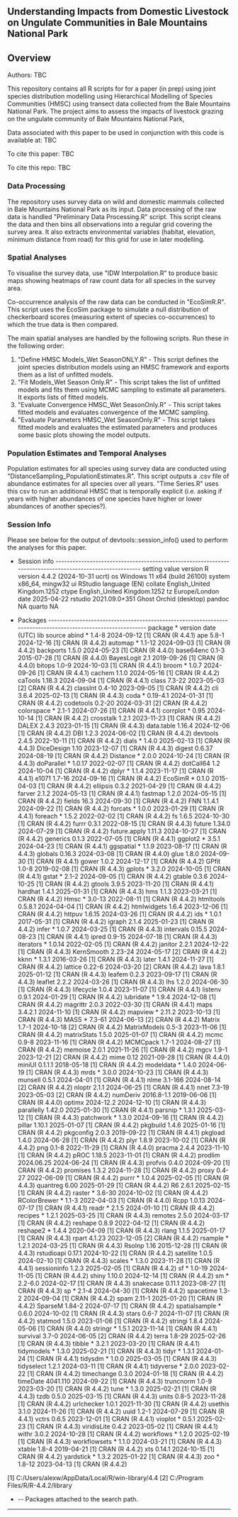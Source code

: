 ## Understanding Impacts from Domestic Livestock on Ungulate Communities in Bale Mountains National Park

## Overview

Authors: TBC

This repository contains all R scripts for for a paper (in prep) using joint species distribution modelling using Hierarchical Modelling of Species Communities (HMSC) using transect data collected from the Bale Mountains National Park. The project aims to assess the impacts of livestock grazing on the ungulate community of Bale Mountains National Park,

Data associated with this paper to be used in conjunction with this code is available at: TBC

To cite this paper: TBC

To cite this repo: TBC

### Data Processing

The repository uses survey data on wild and domestic mammals collected in Bale Mountains National Park as its input. Data processing of the raw data is handled "Preliminary Data Processing.R" script. This script cleans the data and then bins all observations into a regular grid covering the survey area. It also extracts environmental variables (habitat, elevation, minimum distance from road) for this grid for use in later modelling.

### Spatial Analyses

To visualise the survey data, use "IDW Interpolation.R" to produce basic maps showing heatmaps of raw count data for all species in the survey area.

Co-occurrence analysis of the raw data  can be conducted in "EcoSimR.R". This script uses the EcoSim package to simulate a null distribution of checkerboard scores (measuring extent of species co-occurrences) to which the true data is then compared.

The main spatial analyses are handled by the following scripts. Run these in the following order:

1. "Define HMSC Models_Wet SeasonONLY.R" - This script defines the joint species distribution models using an HMSC framework and exports them as a list of unfitted models.
2. "Fit Models_Wet Season Only.R" - This script takes the list of unfitted models and fits them using MCMC sampling to estimate all parameters. It exports lists of fitted models.
3. "Evaluate Convergence HMSC_Wet SeasonOnly.R" - This script takes fitted models and evaluates convergence of the MCMC sampling.
4. "Evaluate Parameters HMSC_Wet SeasonOnly.R" - This script takes fitted models and evaluates the estimated parameters and produces some basic plots showing the model outputs.

### Population Estimates and Temporal Analyses

Population estimates for all species using survey data are conducted using "DistanceSampling_PopulationEstimates.R". This script outputs a .csv file of abundance estimates for all species over all years. "Time Series.R" uses this csv to run an additional HMSC that is temporally explicit (i.e. asking if years with higher abundances of one species have higher or lower abundances of another species?).

### Session Info

Please see below for the output of devtools::session_info() used to perform the analyses for this paper.

- Session info --------------------------------------------------------------------------------------------------------
 setting  value
 version  R version 4.4.2 (2024-10-31 ucrt)
 os       Windows 11 x64 (build 26100)
 system   x86_64, mingw32
 ui       RStudio
 language (EN)
 collate  English_United Kingdom.1252
 ctype    English_United Kingdom.1252
 tz       Europe/London
 date     2025-04-22
 rstudio  2021.09.0+351 Ghost Orchid (desktop)
 pandoc   NA
 quarto   NA

- Packages ------------------------------------------------------------------------------------------------------------
 package       * version    date (UTC) lib source
 abind         * 1.4-8      2024-09-12 [1] CRAN (R 4.4.1)
 ape             5.8-1      2024-12-16 [1] CRAN (R 4.4.2)
 automap       * 1.1-12     2024-09-03 [1] CRAN (R 4.4.2)
 backports       1.5.0      2024-05-23 [1] CRAN (R 4.4.0)
 base64enc       0.1-3      2015-07-28 [1] CRAN (R 4.4.0)
 BayesLogit      2.1        2019-09-26 [1] CRAN (R 4.4.0)
 bitops          1.0-9      2024-10-03 [1] CRAN (R 4.4.1)
 broom         * 1.0.7      2024-09-26 [1] CRAN (R 4.4.1)
 cachem          1.1.0      2024-05-16 [1] CRAN (R 4.4.2)
 caTools         1.18.3     2024-09-04 [1] CRAN (R 4.4.1)
 class           7.3-22     2023-05-03 [2] CRAN (R 4.4.2)
 classInt        0.4-10     2023-09-05 [1] CRAN (R 4.4.2)
 cli             3.6.4      2025-02-13 [1] CRAN (R 4.4.3)
 coda          * 0.19-4.1   2024-01-31 [1] CRAN (R 4.4.2)
 codetools       0.2-20     2024-03-31 [2] CRAN (R 4.4.2)
 colorspace    * 2.1-1      2024-07-26 [1] CRAN (R 4.4.1)
 corrplot      * 0.95       2024-10-14 [1] CRAN (R 4.4.2)
 crosstalk       1.2.1      2023-11-23 [1] CRAN (R 4.4.2)
 DALEX           2.4.3      2023-01-15 [1] CRAN (R 4.4.3)
 data.table      1.16.4     2024-12-06 [1] CRAN (R 4.4.2)
 DBI             1.2.3      2024-06-02 [1] CRAN (R 4.4.2)
 devtools        2.4.5      2022-10-11 [1] CRAN (R 4.4.2)
 dials         * 1.4.0      2025-02-13 [1] CRAN (R 4.4.3)
 DiceDesign      1.10       2023-12-07 [1] CRAN (R 4.4.3)
 digest          0.6.37     2024-08-19 [1] CRAN (R 4.4.2)
 Distance      * 2.0.0      2024-10-24 [1] CRAN (R 4.4.3)
 doParallel    * 1.0.17     2022-02-07 [1] CRAN (R 4.4.2)
 dotCall64       1.2        2024-10-04 [1] CRAN (R 4.4.2)
 dplyr         * 1.1.4      2023-11-17 [1] CRAN (R 4.4.1)
 e1071           1.7-16     2024-09-16 [1] CRAN (R 4.4.2)
 EcoSimR       * 0.1.0      2015-04-03 [1] CRAN (R 4.4.2)
 ellipsis        0.3.2      2021-04-29 [1] CRAN (R 4.4.2)
 farver          2.1.2      2024-05-13 [1] CRAN (R 4.4.1)
 fastmap         1.2.0      2024-05-15 [1] CRAN (R 4.4.2)
 fields          16.3       2024-09-30 [1] CRAN (R 4.4.2)
 FNN             1.1.4.1    2024-09-22 [1] CRAN (R 4.4.2)
 forcats       * 1.0.0      2023-01-29 [1] CRAN (R 4.4.1)
 foreach       * 1.5.2      2022-02-02 [1] CRAN (R 4.4.2)
 fs              1.6.5      2024-10-30 [1] CRAN (R 4.4.2)
 furrr           0.3.1      2022-08-15 [1] CRAN (R 4.4.3)
 future          1.34.0     2024-07-29 [1] CRAN (R 4.4.2)
 future.apply    1.11.3     2024-10-27 [1] CRAN (R 4.4.2)
 generics        0.1.3      2022-07-05 [1] CRAN (R 4.4.1)
 ggplot2       * 3.5.1      2024-04-23 [1] CRAN (R 4.4.1)
 ggspatial     * 1.1.9      2023-08-17 [1] CRAN (R 4.4.3)
 globals         0.16.3     2024-03-08 [1] CRAN (R 4.4.0)
 glue            1.8.0      2024-09-30 [1] CRAN (R 4.4.1)
 gower           1.0.2      2024-12-17 [1] CRAN (R 4.4.2)
 GPfit           1.0-8      2019-02-08 [1] CRAN (R 4.4.3)
 gplots        * 3.2.0      2024-10-05 [1] CRAN (R 4.4.1)
 gstat         * 2.1-2      2024-09-05 [1] CRAN (R 4.4.2)
 gtable          0.3.6      2024-10-25 [1] CRAN (R 4.4.2)
 gtools          3.9.5      2023-11-20 [1] CRAN (R 4.4.1)
 hardhat         1.4.1      2025-01-31 [1] CRAN (R 4.4.3)
 hms             1.1.3      2023-03-21 [1] CRAN (R 4.4.2)
 Hmsc          * 3.0-13     2022-08-11 [1] CRAN (R 4.4.2)
 htmltools       0.5.8.1    2024-04-04 [1] CRAN (R 4.4.2)
 htmlwidgets     1.6.4      2023-12-06 [1] CRAN (R 4.4.2)
 httpuv          1.6.15     2024-03-26 [1] CRAN (R 4.4.2)
 ids           * 1.0.1      2017-05-31 [1] CRAN (R 4.4.2)
 igraph          2.1.4      2025-01-23 [1] CRAN (R 4.4.2)
 infer         * 1.0.7      2024-03-25 [1] CRAN (R 4.4.3)
 intervals       0.15.5     2024-08-23 [1] CRAN (R 4.4.1)
 ipred           0.9-15     2024-07-18 [1] CRAN (R 4.4.3)
 iterators     * 1.0.14     2022-02-05 [1] CRAN (R 4.4.2)
 janitor         2.2.1      2024-12-22 [1] CRAN (R 4.4.3)
 KernSmooth      2.23-24    2024-05-17 [2] CRAN (R 4.4.2)
 kknn          * 1.3.1      2016-03-26 [1] CRAN (R 4.4.3)
 later           1.4.1      2024-11-27 [1] CRAN (R 4.4.2)
 lattice         0.22-6     2024-03-20 [2] CRAN (R 4.4.2)
 lava            1.8.1      2025-01-12 [1] CRAN (R 4.4.3)
 leafem          0.2.3      2023-09-17 [1] CRAN (R 4.4.3)
 leaflet         2.2.2      2024-03-26 [1] CRAN (R 4.4.3)
 lhs             1.2.0      2024-06-30 [1] CRAN (R 4.4.3)
 lifecycle       1.0.4      2023-11-07 [1] CRAN (R 4.4.1)
 listenv         0.9.1      2024-01-29 [1] CRAN (R 4.4.2)
 lubridate     * 1.9.4      2024-12-08 [1] CRAN (R 4.4.2)
 magrittr        2.0.3      2022-03-30 [1] CRAN (R 4.4.1)
 maps            3.4.2.1    2024-11-10 [1] CRAN (R 4.4.2)
 mapview       * 2.11.2     2023-10-13 [1] CRAN (R 4.4.3)
 MASS          * 7.3-61     2024-06-13 [2] CRAN (R 4.4.2)
 Matrix          1.7-1      2024-10-18 [2] CRAN (R 4.4.2)
 MatrixModels    0.5-3      2023-11-06 [1] CRAN (R 4.4.2)
 matrixStats     1.5.0      2025-01-07 [1] CRAN (R 4.4.2)
 mcmc            0.9-8      2023-11-16 [1] CRAN (R 4.4.2)
 MCMCpack        1.7-1      2024-08-27 [1] CRAN (R 4.4.2)
 memoise         2.0.1      2021-11-26 [1] CRAN (R 4.4.2)
 mgcv            1.9-1      2023-12-21 [2] CRAN (R 4.4.2)
 mime            0.12       2021-09-28 [1] CRAN (R 4.4.0)
 miniUI          0.1.1.1    2018-05-18 [1] CRAN (R 4.4.2)
 modeldata     * 1.4.0      2024-06-19 [1] CRAN (R 4.4.3)
 mrds          * 3.0.0      2024-10-23 [1] CRAN (R 4.4.3)
 munsell         0.5.1      2024-04-01 [1] CRAN (R 4.4.1)
 nlme            3.1-166    2024-08-14 [2] CRAN (R 4.4.2)
 nloptr          2.1.1      2024-06-25 [1] CRAN (R 4.4.1)
 nnet            7.3-19     2023-05-03 [2] CRAN (R 4.4.2)
 numDeriv        2016.8-1.1 2019-06-06 [1] CRAN (R 4.4.0)
 optimx          2024-12.2  2024-12-10 [1] CRAN (R 4.4.3)
 parallelly      1.42.0     2025-01-30 [1] CRAN (R 4.4.1)
 parsnip       * 1.3.1      2025-03-12 [1] CRAN (R 4.4.3)
 patchwork     * 1.3.0      2024-09-16 [1] CRAN (R 4.4.2)
 pillar          1.10.1     2025-01-07 [1] CRAN (R 4.4.2)
 pkgbuild        1.4.6      2025-01-16 [1] CRAN (R 4.4.2)
 pkgconfig       2.0.3      2019-09-22 [1] CRAN (R 4.4.1)
 pkgload         1.4.0      2024-06-28 [1] CRAN (R 4.4.2)
 plyr            1.8.9      2023-10-02 [1] CRAN (R 4.4.2)
 png             0.1-8      2022-11-29 [1] CRAN (R 4.4.0)
 pracma          2.4.4      2023-11-10 [1] CRAN (R 4.4.2)
 pROC            1.18.5     2023-11-01 [1] CRAN (R 4.4.2)
 prodlim         2024.06.25 2024-06-24 [1] CRAN (R 4.4.3)
 profvis         0.4.0      2024-09-20 [1] CRAN (R 4.4.2)
 promises        1.3.2      2024-11-28 [1] CRAN (R 4.4.2)
 proxy           0.4-27     2022-06-09 [1] CRAN (R 4.4.2)
 purrr         * 1.0.4      2025-02-05 [1] CRAN (R 4.4.3)
 quantreg        6.00       2025-01-29 [1] CRAN (R 4.4.2)
 R6              2.6.1      2025-02-15 [1] CRAN (R 4.4.2)
 raster        * 3.6-30     2024-10-02 [1] CRAN (R 4.4.2)
 RColorBrewer  * 1.1-3      2022-04-03 [1] CRAN (R 4.4.0)
 Rcpp            1.0.13     2024-07-17 [1] CRAN (R 4.4.1)
 readr         * 2.1.5      2024-01-10 [1] CRAN (R 4.4.2)
 recipes       * 1.2.1      2025-03-25 [1] CRAN (R 4.4.3)
 remotes         2.5.0      2024-03-17 [1] CRAN (R 4.4.2)
 reshape         0.8.9      2022-04-12 [1] CRAN (R 4.4.2)
 reshape2      * 1.4.4      2020-04-09 [1] CRAN (R 4.4.3)
 rlang           1.1.5      2025-01-17 [1] CRAN (R 4.4.3)
 rpart           4.1.23     2023-12-05 [2] CRAN (R 4.4.2)
 rsample       * 1.2.1      2024-03-25 [1] CRAN (R 4.4.3)
 Rsolnp          1.16       2015-12-28 [1] CRAN (R 4.4.3)
 rstudioapi      0.17.1     2024-10-22 [1] CRAN (R 4.4.2)
 satellite       1.0.5      2024-02-10 [1] CRAN (R 4.4.3)
 scales        * 1.3.0      2023-11-28 [1] CRAN (R 4.4.1)
 sessioninfo     1.2.3      2025-02-05 [1] CRAN (R 4.4.2)
 sf            * 1.0-19     2024-11-05 [1] CRAN (R 4.4.2)
 shiny           1.10.0     2024-12-14 [1] CRAN (R 4.4.2)
 sm            * 2.2-6.0    2024-02-17 [1] CRAN (R 4.4.3)
 snakecase       0.11.1     2023-08-27 [1] CRAN (R 4.4.3)
 sp            * 2.1-4      2024-04-30 [1] CRAN (R 4.4.2)
 spacetime       1.3-2      2024-09-04 [1] CRAN (R 4.4.2)
 spam            2.11-1     2025-01-20 [1] CRAN (R 4.4.2)
 SparseM         1.84-2     2024-07-17 [1] CRAN (R 4.4.2)
 spatialsample * 0.6.0      2024-10-02 [1] CRAN (R 4.4.3)
 stars           0.6-7      2024-11-07 [1] CRAN (R 4.4.2)
 statmod         1.5.0      2023-01-06 [1] CRAN (R 4.4.2)
 stringi         1.8.4      2024-05-06 [1] CRAN (R 4.4.0)
 stringr       * 1.5.1      2023-11-14 [1] CRAN (R 4.4.1)
 survival        3.7-0      2024-06-05 [2] CRAN (R 4.4.2)
 terra           1.8-29     2025-02-26 [1] CRAN (R 4.4.3)
 tibble        * 3.2.1      2023-03-20 [1] CRAN (R 4.4.1)
 tidymodels    * 1.3.0      2025-02-21 [1] CRAN (R 4.4.3)
 tidyr         * 1.3.1      2024-01-24 [1] CRAN (R 4.4.1)
 tidysdm       * 1.0.0      2025-03-05 [1] CRAN (R 4.4.3)
 tidyselect      1.2.1      2024-03-11 [1] CRAN (R 4.4.1)
 tidyverse     * 2.0.0      2023-02-22 [1] CRAN (R 4.4.2)
 timechange      0.3.0      2024-01-18 [1] CRAN (R 4.4.2)
 timeDate        4041.110   2024-09-22 [1] CRAN (R 4.4.3)
 truncnorm       1.0-9      2023-03-20 [1] CRAN (R 4.4.2)
 tune          * 1.3.0      2025-02-21 [1] CRAN (R 4.4.3)
 tzdb            0.5.0      2025-03-15 [1] CRAN (R 4.4.3)
 units           0.8-5      2023-11-28 [1] CRAN (R 4.4.2)
 urlchecker      1.0.1      2021-11-30 [1] CRAN (R 4.4.2)
 usethis         3.1.0      2024-11-26 [1] CRAN (R 4.4.2)
 uuid            1.2-1      2024-07-29 [1] CRAN (R 4.4.1)
 vctrs           0.6.5      2023-12-01 [1] CRAN (R 4.4.1)
 vioplot       * 0.5.1      2025-02-23 [1] CRAN (R 4.4.3)
 viridisLite     0.4.2      2023-05-02 [1] CRAN (R 4.4.1)
 withr           3.0.2      2024-10-28 [1] CRAN (R 4.4.2)
 workflows     * 1.2.0      2025-02-19 [1] CRAN (R 4.4.3)
 workflowsets  * 1.1.0      2024-03-21 [1] CRAN (R 4.4.3)
 xtable          1.8-4      2019-04-21 [1] CRAN (R 4.4.2)
 xts             0.14.1     2024-10-15 [1] CRAN (R 4.4.2)
 yardstick     * 1.3.2      2025-01-22 [1] CRAN (R 4.4.3)
 zoo           * 1.8-12     2023-04-13 [1] CRAN (R 4.4.2)

 [1] C:/Users/alexw/AppData/Local/R/win-library/4.4
 [2] C:/Program Files/R/R-4.4.2/library
 * -- Packages attached to the search path.

-----------------------------------------------------------------------------------------------------------------------

